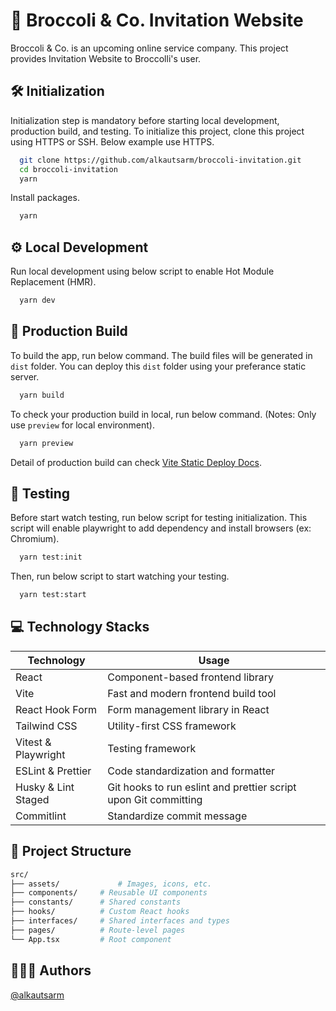 
# 🥦 Broccoli & Co. Invitation Website 

Broccoli & Co. is an upcoming online service company. This project provides Invitation Website to Broccolli's user.

## 🛠️ Initialization

Initialization step is mandatory before starting local development, production build, and testing. To initialize this project, clone this project using HTTPS or SSH. Below example use HTTPS.
```bash
  git clone https://github.com/alkautsarm/broccoli-invitation.git
  cd broccoli-invitation
  yarn
```

Install packages.
```bash
  yarn
```

## ⚙️ Local Development

Run local development using below script to enable Hot Module Replacement (HMR).

```bash
  yarn dev
```

## 🚀 Production Build

To build the app, run below command. The build files will be generated in `dist` folder. You can deploy this `dist` folder using your preferance static server.

```bash
  yarn build
```

To check your production build in local, run below command. (Notes: Only use `preview` for local environment).

```bash
  yarn preview
```
Detail of production build can check [Vite Static Deploy Docs](https://vite.dev/guide/static-deploy).

## 🧪 Testing

Before start watch testing, run below script for testing initialization. This script will enable playwright to add dependency and install browsers (ex: Chromium).

```bash
  yarn test:init
```

Then, run below script to start watching your testing.

```bash
  yarn test:start
```

## 💻 Technology Stacks

|Technology| Usage |
|--|--|
| React | Component-based frontend library |
| Vite | Fast and modern frontend build tool |
| React Hook Form | Form management library  in React |
| Tailwind CSS | Utility-first CSS framework |
| Vitest & Playwright | Testing framework |
| ESLint & Prettier | Code standardization and formatter |
| Husky & Lint Staged | Git hooks to run eslint and prettier script upon Git committing |
| Commitlint | Standardize commit message |
   
## 📂 Project Structure

```bash
src/
├── assets/			    # Images, icons, etc.
├── components/     # Reusable UI components
├── constants/      # Shared constants
├── hooks/          # Custom React hooks
├── interfaces/     # Shared interfaces and types
├── pages/          # Route-level pages
└── App.tsx         # Root component
```

## 👨🏻‍💻 Authors

[@alkautsarm](https://github.com/alkautsarm)
